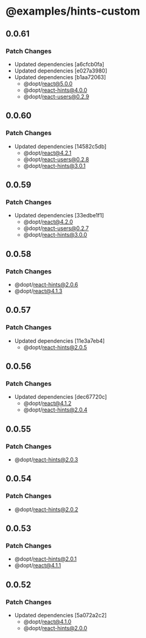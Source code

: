 # @examples/hints-custom

## 0.0.61

### Patch Changes

- Updated dependencies [a6cfcb0fa]
- Updated dependencies [e027a3980]
- Updated dependencies [b1aa72063]
  - @dopt/react@5.0.0
  - @dopt/react-hints@4.0.0
  - @dopt/react-users@0.2.9

## 0.0.60

### Patch Changes

- Updated dependencies [14582c5db]
  - @dopt/react@4.2.1
  - @dopt/react-users@0.2.8
  - @dopt/react-hints@3.0.1

## 0.0.59

### Patch Changes

- Updated dependencies [33edbe1f1]
  - @dopt/react@4.2.0
  - @dopt/react-users@0.2.7
  - @dopt/react-hints@3.0.0

## 0.0.58

### Patch Changes

- @dopt/react-hints@2.0.6
- @dopt/react@4.1.3

## 0.0.57

### Patch Changes

- Updated dependencies [11e3a7eb4]
  - @dopt/react-hints@2.0.5

## 0.0.56

### Patch Changes

- Updated dependencies [dec67720c]
  - @dopt/react@4.1.2
  - @dopt/react-hints@2.0.4

## 0.0.55

### Patch Changes

- @dopt/react-hints@2.0.3

## 0.0.54

### Patch Changes

- @dopt/react-hints@2.0.2

## 0.0.53

### Patch Changes

- @dopt/react-hints@2.0.1
- @dopt/react@4.1.1

## 0.0.52

### Patch Changes

- Updated dependencies [5a072a2c2]
  - @dopt/react@4.1.0
  - @dopt/react-hints@2.0.0
